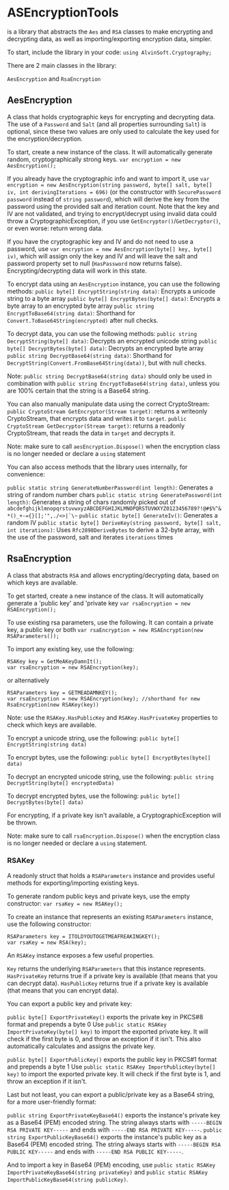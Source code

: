 # ASEncryptionTools
is a library that abstracts the ```Aes``` and ```RSA``` classes to make encrypting and decrypting data, as well as importing/exporting encryption data, simpler.

To start, include the library in your code:
```using AlvinSoft.Cryptography;```

There are 2 main classes in the library:

```AesEncryption``` and
```RsaEncryption```


## AesEncryption

A class that holds cryptographic keys for encrypting and decrypting data. The use of a ```Password``` and ```Salt``` (and all properties surrounding ```Salt```) is optional, since these two values are only used to calculate the key used for the encryption/decryption.

To start, create a new instance of the class. It will automatically generate random, cryptographically strong keys.
```var encryption = new AesEncryption();```

If you already have the cryptographic info and want to import it, use ```var encryption = new AesEncryption(string password, byte[] salt, byte[] iv, int derivingIterations = 696)``` (or the constructor with ```SecurePassword password``` instead of ```string password```), which will derive the key from the password using the provided salt and iteration count. Note that the key and IV are not validated, and trying to encrypt/decrypt using invalid data could throw a CryptographicException, if you use ```GetEncryptor()```/```GetDecryptor()```, or even worse: return wrong data.

If you have the cryptographic key and IV and do not need to use a password, use ```var encryption = new AesEncryption(byte[] key, byte[] iv)```, which will assign only the key and IV and will leave the salt and password property set to null (```HasPassword``` now returns false). Encrypting/decrypting data will work in this state.


To encrypt data using an ```AesEncryption``` instance, you can use the following methods:
```public byte[] EncryptString(string data)```: Encrypts a unicode string to a byte array
```public byte[] EncryptBytes(byte[] data)```: Encrypts a byte array to an encrypted byte array
```public string EncryptToBase64(string data)```: Shorthand for ```Convert.ToBase64String(encrypted)``` after null checks.

To decrypt data, you can use the following methods:
```public string DecryptString(byte[] data)```: Decrypts an encrypted unicode string
```public byte[] DecryptBytes(byte[] data)```: Decrypts an encrypted byte array
```public string DecryptBase64(string data)```: Shorthand for ```DecryptString(Convert.FromBase64String(data))```, but with null checks.


Note: ```public string DecryptBase64(string data)``` should only be used in combination with ```public string EncryptToBase64(string data)```, unless you are 100% certain that the string is a Base64 string.


You can also manually manipulate data using the correct CryptoStream:
```public CryptoStream GetEncryptor(Stream target)```: returns a writeonly CryptoStream, that encrypts data and writes it to ```target```.
```public CryptoStream GetDecryptor(Stream target)```: returns a readonly CryptoStream, that reads the data in ```target``` and decrypts it.

Note: make sure to call ```aesEncryption.Dispose()``` when the encryption class is no longer needed or declare a ```using``` statement


You can also access methods that the library uses internally, for convenience:

```public static string GenerateNumberPassword(int length)```: Generates a string of random number chars
```public static string GeneratePassword(int length)```: Generates a string of chars randomly picked out of ```abcdefghijklmnopqrstuvwxyzABCDEFGHIJKLMNOPQRSTUVWXYZ0123456789?!@#$%^&*()_+-={}[];'",./<>|`\~```
```public static byte[] GenerateIv()```: Generates a random IV
```public static byte[] DeriveKey(string password, byte[] salt, int iterations)```: Uses ```Rfc2898DeriveBytes``` to derive a 32-byte array, with the use of the password, salt and iterates ```iterations``` times


## RsaEncryption

A class that abstracts ```RSA``` and allows encrypting/decrypting data, based on which keys are available.

To get started, create a new instance of the class. It will automatically generate a 'public key' and 'private key
```var rsaEncryption = new RSAEncryption();```

To use existing rsa parameters, use the following. It can contain a private key, a public key or both
```var rsaEncryption = new RSAEncryption(new RSAParameters());```

To import any existing key, use the following:
```
RSAKey key = GetMeAKeyDamnIt();
var rsaEncryption = new RSAEncryption(key);
```
or alternatively
```
RSAParameters key = GETMEADAMNKEY();
var rsaEncryption = new RSAEncryption(key); //shorthand for new RsaEncryption(new RSAKey(key))
```

Note: use the ```RSAKey.HasPublicKey``` and ```RSAKey.HasPrivateKey``` properties to check which keys are available.


To encrypt a unicode string, use the following:
```public byte[] EncryptString(string data)```

To encrypt bytes, use the following:
```public byte[] EncryptBytes(byte[] data)```


To decrypt an encrypted unicode string, use the following:
```public string DecryptString(byte[] encryptedData)```

To decrypt encrypted bytes, use the following:
```public byte[] DecryptBytes(byte[] data)```

For encrypting, if a private key isn't available, a CryptographicException will be thrown.

Note: make sure to call ```rsaEncryption.Dispose()``` when the encryption class is no longer needed or declare a ```using``` statement.

### RSAKey

A readonly struct that holds a ```RSAParameters``` instance and provides useful methods for exporting/importing existing keys.

To generate random public keys and private keys, use the empty constructor:
```var rsaKey = new RSAKey();```

To create an instance that represents an existing ```RSAParameters``` instance, use the following constructor:
```
RSAParameters key = ITOLDYOUTOGETMEAFREAKINGKEY();
var rsaKey = new RSA(key);
```

An ```RSAKey``` instance exposes a few useful properties.

```Key``` returns the underlying ```RSAParameters``` that this instance represents.
```HasPrivateKey``` returns true if a private key is available (that means that you can decrypt data).
```HasPublicKey``` returns true if a private key is available (that means that you can encrypt data).

You can export a public key and private key:

```public byte[] ExportPrivateKey()``` exports the private key in PKCS#8 format and prepends a byte 0
Use ```public static RSAKey ImportPrivateKey(byte[] key)``` to import the exported private key. It will check if the first byte is 0, and throw an exception if it isn't. This also automatically calculates and assigns the private key.

```public byte[] ExportPublicKey()``` exports the public key in PKCS#1 format and prepends a byte 1
Use ```public static RSAKey ImportPublicKey(byte[] key)``` to import the exported private key. It will check if the first byte is 1, and throw an exception if it isn't.

Last but not least, you can export a public/private key as a Base64 string, for a more user-friendly format:

```public string ExportPrivateKeyBase64()``` exports the instance's private key as a Base64 (PEM) encoded string. The string always starts with ```-----BEGIN RSA PRIVATE KEY-----``` and ends with ```-----END RSA PRIVATE KEY-----```.
```public string ExportPublicKeyBase64()``` exports the instance's public key as a Base64 (PEM) encoded string. The string always starts with ```-----BEGIN RSA PUBLIC KEY-----``` and ends with ```-----END RSA PUBLIC KEY-----```.

And to import a key in Base64 (PEM) encoding, use
```public static RSAKey ImportPrivateKeyBase64(string privateKey)```
and
```public static RSAKey ImportPublicKeyBase64(string publicKey)```.